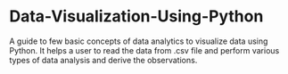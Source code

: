 # Data-Visualization-Using-Python
A guide to few basic concepts of data analytics to visualize data using Python. It helps a user to read the data from .csv file and perform various types of data analysis and derive the observations.
